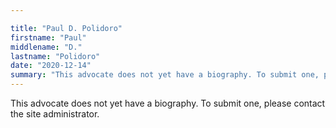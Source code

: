 ```yaml
---

title: "Paul D. Polidoro"
firstname: "Paul"
middlename: "D."
lastname: "Polidoro"
date: "2020-12-14"
summary: "This advocate does not yet have a biography. To submit one, please contact the site administrator."
---
```

This advocate does not yet have a biography. To submit one, please contact the site administrator.


